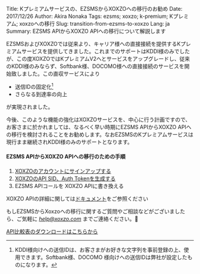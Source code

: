 Title: Kプレミアムサービスの、EZSMSからXOXZOへの移行のお勧め
Date: 2017/12/26
Author: Akira Nonaka
Tags: ezsms; xoxzo; k-premium; Kプレミアム; xoxzoへの移行
Slug: transition-from-ezsms-to-xoxzo
Lang: ja
Summary: EZSMS APIからXOXZO APIへの移行について解説します

EZSMSおよびXOXZOでは従来より、キャリア様への直接接続を提供するKプレミアムサービスを提供してきました。これまでのサポートはKDDI様のみでしたが、この度XOXZOではKプレミアムV2へとサービスをアップグレードし、従来のKDDI様のみならず、Softbank様、DOCOMO様への直接接続のサービスを開始致しました。この直収サービスにより

- 送信IDの固定化[^1]
- さらなる到達率の向上

が実現されました。

今後、このような機能の強化はXOXZOサービスを、中心に行う計画ですので、お客さまに於かれましては、なるべく早い時期にEZSMS APIからXOXZO APIへの移行を検討されることをお勧めします。なおEZSMSのKプレミアムサービスは現行まま継続されKDDI様のみのサポートとなります。

#### EZSMS APIからXOXZO APIへの移行のための手順

1. [XOXZOのアカウントにサインアップする](https://www.xoxzo.com/ja/accounts/signup/)
1. [XOXZOのAPI SID、Auth Tokenを生成する](https://www.xoxzo.com/ja/you/profile/)
1. EZSMS APIコールを XOXZO APIに書き換える

XOXZO APIの詳細に関しては[ドキュメント](http://docs.xoxzo.com/ja/)をご参照ください

もしEZSMSからXoxzoへの移行に関するご質問やご相談などがございましたら、ご気軽に *help@xoxzo.com* までご連絡ください。

[API比較表のダウンロードはこちらから]({filename}/images/pdf/EZSMS−XOXZO−API比較表.pdf)

[^1]:KDDI様向けへの送信IDは、お客さまがお好きな文字列を事前登録の上、使用できます。Softbank様、DOCOMO 様向けへの送信IDは弊社が設定したものになります。

